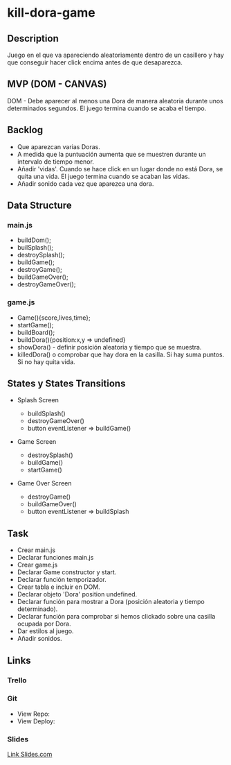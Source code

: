 # kill-dora-game

## Description

Juego en el que va apareciendo aleatoriamente dentro de un casillero y hay que conseguir hacer click encima antes de que desaparezca.

## MVP (DOM - CANVAS)

DOM - Debe aparecer al menos una Dora de manera aleatoria durante unos determinados segundos. El juego termina cuando se acaba el tiempo. 

## Backlog

* Que aparezcan varias Doras.
* A medida que la puntuación aumenta que se muestren durante un intervalo de tiempo menor.
* Añadir 'vidas'. Cuando se hace click en un lugar donde no está Dora, se quita una vida. El juego termina cuando se acaban las vidas.
* Añadir sonido cada vez que aparezca una dora.

## Data Structure

### main.js

  - buildDom();
  - builSplash();
  - destroySplash();
  - buildGame();
  - destroyGame();
  - buildGameOver();
  - destroyGameOver();
  
### game.js

  - Game(){score,lives,time};
  - startGame();
  - buildBoard();
  - buildDora(){position:x,y => undefined}
  - showDora() - definir posición aleatoria y tiempo que se muestra.
  - killedDora() o comprobar que hay dora en la casilla. Si hay suma puntos. Si no hay quita vida.


## States y States Transitions

* Splash Screen
  * buildSplash()
  * destroyGameOver()
  * button eventListener => buildGame()
  
* Game Screen
  * destroySplash()
  * buildGame()
  * startGame()
  
* Game Over Screen
  * destroyGame()
  * buildGameOver()
  * button eventListener => buildSplash
  
## Task

* Crear main.js
* Declarar funciones main.js
* Crear game.js
* Declarar Game constructor y start.
* Declarar función temporizador.
* Crear tabla e incluir en DOM.
* Declarar objeto 'Dora' position undefined.
* Declarar función para mostrar a Dora (posición aleatoria y tiempo determinado).
* Declarar función para comprobar si hemos clickado sobre una casilla ocupada por Dora.
* Dar estilos al juego.
* Añadir sonidos.

## Links

### Trello

### Git

* View Repo:
* View Deploy:

### Slides

[Link Slides.com](http://slides.com)
